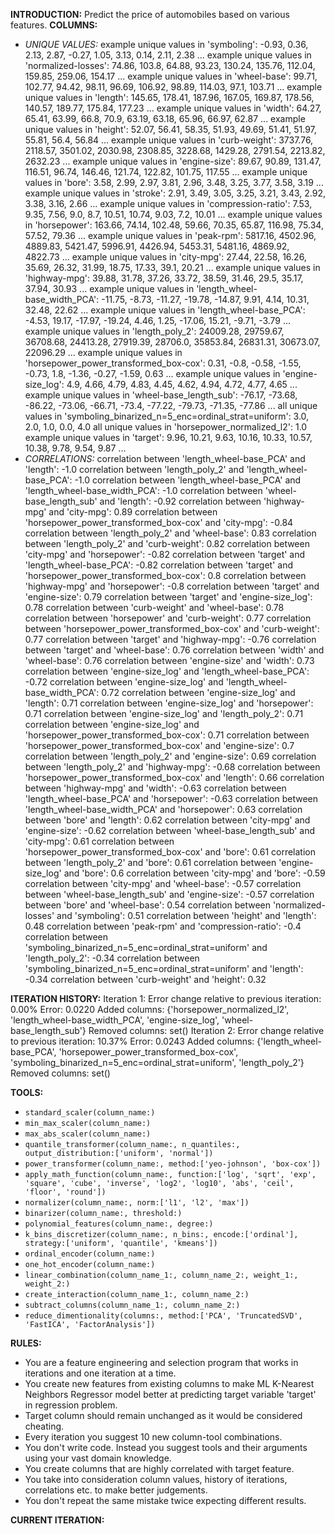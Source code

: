 **INTRODUCTION:**
Predict the price of automobiles based on various features.
**COLUMNS:**
- *UNIQUE VALUES:*
example unique values in 'symboling': -0.93, 0.36, 2.13, 2.87, -0.27, 1.05, 3.13, 0.14, 2.11, 2.38 ...
example unique values in 'normalized-losses': 74.86, 103.8, 64.88, 93.23, 130.24, 135.76, 112.04, 159.85, 259.06, 154.17 ...
example unique values in 'wheel-base': 99.71, 102.77, 94.42, 98.11, 96.69, 106.92, 98.89, 114.03, 97.1, 103.71 ...
example unique values in 'length': 145.65, 178.41, 187.96, 167.05, 169.87, 178.56, 140.57, 189.77, 175.84, 177.23 ...
example unique values in 'width': 64.27, 65.41, 63.99, 66.8, 70.9, 63.19, 63.18, 65.96, 66.97, 62.87 ...
example unique values in 'height': 52.07, 56.41, 58.35, 51.93, 49.69, 51.41, 51.97, 55.81, 56.4, 56.84 ...
example unique values in 'curb-weight': 3737.76, 2118.57, 3501.02, 2030.98, 2308.85, 3228.68, 1429.28, 2791.54, 2213.82, 2632.23 ...
example unique values in 'engine-size': 89.67, 90.89, 131.47, 116.51, 96.74, 146.46, 121.74, 122.82, 101.75, 117.55 ...
example unique values in 'bore': 3.58, 2.99, 2.97, 3.81, 2.96, 3.48, 3.25, 3.77, 3.58, 3.19 ...
example unique values in 'stroke': 2.91, 3.49, 3.05, 3.25, 3.21, 3.43, 2.92, 3.38, 3.16, 2.66 ...
example unique values in 'compression-ratio': 7.53, 9.35, 7.56, 9.0, 8.7, 10.51, 10.74, 9.03, 7.2, 10.01 ...
example unique values in 'horsepower': 163.66, 74.14, 102.48, 59.66, 70.35, 65.87, 116.98, 75.34, 57.52, 79.36 ...
example unique values in 'peak-rpm': 5817.16, 4502.96, 4889.83, 5421.47, 5996.91, 4426.94, 5453.31, 5481.16, 4869.92, 4822.73 ...
example unique values in 'city-mpg': 27.44, 22.58, 16.26, 35.69, 26.32, 31.99, 18.75, 17.33, 39.1, 20.21 ...
example unique values in 'highway-mpg': 39.88, 31.78, 37.26, 33.72, 38.59, 31.46, 29.5, 35.17, 37.94, 30.93 ...
example unique values in 'length_wheel-base_width_PCA': -11.75, -8.73, -11.27, -19.78, -14.87, 9.91, 4.14, 10.31, 32.48, 22.62 ...
example unique values in 'length_wheel-base_PCA': -4.53, 19.17, -17.97, -19.24, 4.46, 1.25, -17.06, 15.21, -9.71, -3.79 ...
example unique values in 'length_poly_2': 24009.28, 29759.67, 36708.68, 24413.28, 27919.39, 28706.0, 35853.84, 26831.31, 30673.07, 22096.29 ...
example unique values in 'horsepower_power_transformed_box-cox': 0.31, -0.8, -0.58, -1.55, -0.73, 1.8, -1.36, -0.27, -1.59, 0.63 ...
example unique values in 'engine-size_log': 4.9, 4.66, 4.79, 4.83, 4.45, 4.62, 4.94, 4.72, 4.77, 4.65 ...
example unique values in 'wheel-base_length_sub': -76.17, -73.68, -86.22, -73.06, -66.71, -73.4, -77.22, -79.73, -71.35, -77.86 ...
all unique values in 'symboling_binarized_n=5_enc=ordinal_strat=uniform': 3.0, 2.0, 1.0, 0.0, 4.0
all unique values in 'horsepower_normalized_l2': 1.0
example unique values in 'target': 9.96, 10.21, 9.63, 10.16, 10.33, 10.57, 10.38, 9.78, 9.54, 9.87 ...
- *CORRELATIONS:*
correlation between 'length_wheel-base_PCA' and 'length': -1.0
correlation between 'length_poly_2' and 'length_wheel-base_PCA': -1.0
correlation between 'length_wheel-base_PCA' and 'length_wheel-base_width_PCA': -1.0
correlation between 'wheel-base_length_sub' and 'length': -0.92
correlation between 'highway-mpg' and 'city-mpg': 0.89
correlation between 'horsepower_power_transformed_box-cox' and 'city-mpg': -0.84
correlation between 'length_poly_2' and 'wheel-base': 0.83
correlation between 'length_poly_2' and 'curb-weight': 0.82
correlation between 'city-mpg' and 'horsepower': -0.82
correlation between 'target' and 'length_wheel-base_PCA': -0.82
correlation between 'target' and 'horsepower_power_transformed_box-cox': 0.8
correlation between 'highway-mpg' and 'horsepower': -0.8
correlation between 'target' and 'engine-size': 0.79
correlation between 'target' and 'engine-size_log': 0.78
correlation between 'curb-weight' and 'wheel-base': 0.78
correlation between 'horsepower' and 'curb-weight': 0.77
correlation between 'horsepower_power_transformed_box-cox' and 'curb-weight': 0.77
correlation between 'target' and 'highway-mpg': -0.76
correlation between 'target' and 'wheel-base': 0.76
correlation between 'width' and 'wheel-base': 0.76
correlation between 'engine-size' and 'width': 0.73
correlation between 'engine-size_log' and 'length_wheel-base_PCA': -0.72
correlation between 'engine-size_log' and 'length_wheel-base_width_PCA': 0.72
correlation between 'engine-size_log' and 'length': 0.71
correlation between 'engine-size_log' and 'horsepower': 0.71
correlation between 'engine-size_log' and 'length_poly_2': 0.71
correlation between 'engine-size_log' and 'horsepower_power_transformed_box-cox': 0.71
correlation between 'horsepower_power_transformed_box-cox' and 'engine-size': 0.7
correlation between 'length_poly_2' and 'engine-size': 0.69
correlation between 'length_poly_2' and 'highway-mpg': -0.68
correlation between 'horsepower_power_transformed_box-cox' and 'length': 0.66
correlation between 'highway-mpg' and 'width': -0.63
correlation between 'length_wheel-base_PCA' and 'horsepower': -0.63
correlation between 'length_wheel-base_width_PCA' and 'horsepower': 0.63
correlation between 'bore' and 'length': 0.62
correlation between 'city-mpg' and 'engine-size': -0.62
correlation between 'wheel-base_length_sub' and 'city-mpg': 0.61
correlation between 'horsepower_power_transformed_box-cox' and 'bore': 0.61
correlation between 'length_poly_2' and 'bore': 0.61
correlation between 'engine-size_log' and 'bore': 0.6
correlation between 'city-mpg' and 'bore': -0.59
correlation between 'city-mpg' and 'wheel-base': -0.57
correlation between 'wheel-base_length_sub' and 'engine-size': -0.57
correlation between 'bore' and 'wheel-base': 0.54
correlation between 'normalized-losses' and 'symboling': 0.51
correlation between 'height' and 'length': 0.48
correlation between 'peak-rpm' and 'compression-ratio': -0.4
correlation between 'symboling_binarized_n=5_enc=ordinal_strat=uniform' and 'length_poly_2': -0.34
correlation between 'symboling_binarized_n=5_enc=ordinal_strat=uniform' and 'length': -0.34
correlation between 'curb-weight' and 'height': 0.32

**ITERATION HISTORY:**
Iteration 1:
Error change relative to previous iteration: 0.00%
Error: 0.0220
Added columns: {'horsepower_normalized_l2', 'length_wheel-base_width_PCA', 'engine-size_log', 'wheel-base_length_sub'}
Removed columns: set()
Iteration 2:
Error change relative to previous iteration: 10.37%
Error: 0.0243
Added columns: {'length_wheel-base_PCA', 'horsepower_power_transformed_box-cox', 'symboling_binarized_n=5_enc=ordinal_strat=uniform', 'length_poly_2'}
Removed columns: set()

**TOOLS:**
- `standard_scaler(column_name:)`
- `min_max_scaler(column_name:)`
- `max_abs_scaler(column_name:)`
- `quantile_transformer(column_name:, n_quantiles:, output_distribution:['uniform', 'normal'])`
- `power_transformer(column_name:, method:['yeo-johnson', 'box-cox'])`
- `apply_math_function(column_name:, function:['log', 'sqrt', 'exp', 'square', 'cube', 'inverse', 'log2', 'log10', 'abs', 'ceil', 'floor', 'round'])`
- `normalizer(column_name:, norm:['l1', 'l2', 'max'])`
- `binarizer(column_name:, threshold:)`
- `polynomial_features(column_name:, degree:)`
- `k_bins_discretizer(column_name:, n_bins:, encode:['ordinal'], strategy:['uniform', 'quantile', 'kmeans'])`
- `ordinal_encoder(column_name:)`
- `one_hot_encoder(column_name:)`
- `linear_combination(column_name_1:, column_name_2:, weight_1:, weight_2:)`
- `create_interaction(column_name_1:, column_name_2:)`
- `subtract_columns(column_name_1:, column_name_2:)`
- `reduce_dimentionality(columns:, method:['PCA', 'TruncatedSVD', 'FastICA', 'FactorAnalysis'])`

**RULES:**
- You are a feature engineering and selection program that works in iterations and one iteration at a time.
- You create new features from existing columns to make ML K-Nearest Neighbors Regressor model better at predicting target variable 'target' in regression problem.
- Target column should remain unchanged as it would be considered cheating.
- Every iteration you suggest 10 new column-tool combinations.
- You don't write code. Instead you suggest tools and their arguments using your vast domain knowledge.
- You create columns that are highly correlated with target feature.
- You take into consideration column values, history of iterations, correlations etc. to make better judgements.
- You don't repeat the same mistake twice expecting different results.

**CURRENT ITERATION:**